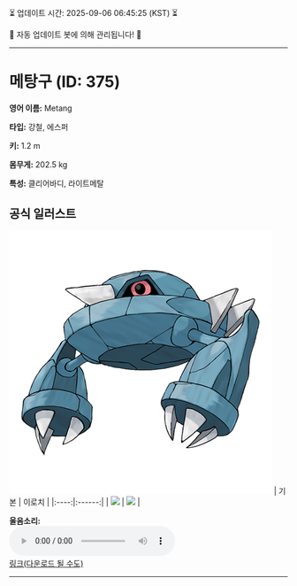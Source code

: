 
⏳ 업데이트 시간: 2025-09-06 06:45:25 (KST) ⏳

🤖 자동 업데이트 봇에 의해 관리됩니다! 🤖

---

# 메탕구 (ID: 375)
**영어 이름:** Metang

**타입:** 강철, 에스퍼

**키:** 1.2 m

**몸무게:** 202.5 kg

**특성:** 클리어바디, 라이트메탈

## 공식 일러스트
![](https://raw.githubusercontent.com/PokeAPI/sprites/master/sprites/pokemon/other/official-artwork/375.png)
| 기본 | 이로치 |
|:----:|:------:|
| <img src="http://play.pokemonshowdown.com/sprites/ani/metang.gif" width="200"> | <img src="http://play.pokemonshowdown.com/sprites/ani-shiny/metang.gif" width="200"> |

**울음소리:**<br><audio controls src="https://raw.githubusercontent.com/PokeAPI/cries/main/cries/pokemon/latest/375.ogg"></audio><br> [링크(다운로드 될 수도)](https://raw.githubusercontent.com/PokeAPI/cries/main/cries/pokemon/latest/375.ogg)


---
